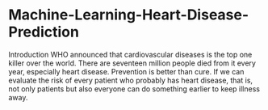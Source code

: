 # Machine-Learning-Heart-Disease-Prediction
Introduction WHO announced that cardiovascular diseases is the top one killer over the world. There are seventeen million people died from it every year, especially heart disease. Prevention is better than cure. If we can evaluate the risk of every patient who probably has heart disease, that is, not only patients but also everyone can do something earlier to keep illness away.
